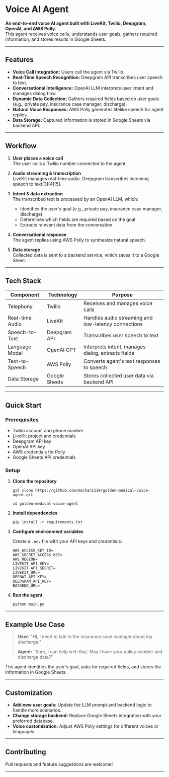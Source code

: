 # Voice AI Agent

**An end-to-end voice AI agent built with LiveKit, Twilio, Deepgram, OpenAI, and AWS Polly.**  
This agent receives voice calls, understands user goals, gathers required information, and stores results in Google Sheets.

---

## Features

- **Voice Call Integration:** Users call the agent via Twilio.
- **Real-Time Speech Recognition:** Deepgram API transcribes user speech to text.
- **Conversational Intelligence:** OpenAI LLM interprets user intent and manages dialog flow.
- **Dynamic Data Collection:** Gathers required fields based on user goals (e.g., private pay, insurance case manager, discharge).
- **Natural Voice Responses:** AWS Polly generates lifelike speech for agent replies.
- **Data Storage:** Captured information is stored in Google Sheets via backend API.

---

## Workflow

1. **User places a voice call**  
   The user calls a Twilio number connected to the agent.

2. **Audio streaming & transcription**  
   LiveKit manages real-time audio. Deepgram transcribes incoming speech to text[3][4][5].

3. **Intent & data extraction**  
   The transcribed text is processed by an OpenAI LLM, which:
   - Identifies the user's goal (e.g., private pay, insurance case manager, discharge)
   - Determines which fields are required based on the goal
   - Extracts relevant data from the conversation

4. **Conversational response**  
   The agent replies using AWS Polly to synthesize natural speech.

5. **Data storage**  
   Collected data is sent to a backend service, which saves it to a Google Sheet.

---

## Tech Stack

| Component          | Technology      | Purpose                                              |
|--------------------|----------------|------------------------------------------------------|
| Telephony          | Twilio         | Receives and manages voice calls                     |
| Real-time Audio    | LiveKit        | Handles audio streaming and low-latency connections  |
| Speech-to-Text     | Deepgram API   | Transcribes user speech to text                      |
| Language Model     | OpenAI GPT     | Interprets intent, manages dialog, extracts fields   |
| Text-to-Speech     | AWS Polly      | Converts agent's text responses to speech            |
| Data Storage       | Google Sheets  | Stores collected user data via backend API           |

---

## Quick Start

### Prerequisites

- Twilio account and phone number
- LiveKit project and credentials
- Deepgram API key
- OpenAI API key
- AWS credentials for Polly
- Google Sheets API credentials

### Setup

1. **Clone the repository**
   
    ```git clone https://github.com/machan1119/golden-medical-voice-agent.git```
    
    ```cd golden-medical-voice-agent```
  
3. **Install dependencies**
     
     ```pip install -r requirements.txt```
   
4. **Configure environment variables**
     
    Create a `.env` file with your API keys and credentials:
      
      ```
      AWS_ACCESS_KEY_ID=
      AWS_SECRET_ACCESS_KEY=
      AWS_REGION=
      LIVEKIT_API_KEY=
      LIVEKIT_API_SECRET=
      LIVEKIT_URL=
      OPENAI_API_KEY=
      DEEPGRAM_API_KEY=
      BACKEND_URL=
      ```
    
5. **Run the agent**
   
   ```python main.py```



---

## Example Use Case

> **User:** "Hi, I need to talk to the insurance case manager about my discharge."
>
> **Agent:** "Sure, I can help with that. May I have your policy number and discharge date?"

The agent identifies the user's goal, asks for required fields, and stores the information in Google Sheets.

---

## Customization

- **Add new user goals:** Update the LLM prompt and backend logic to handle more scenarios.
- **Change storage backend:** Replace Google Sheets integration with your preferred database.
- **Voice customization:** Adjust AWS Polly settings for different voices or languages.

---

## Contributing

Pull requests and feature suggestions are welcome!

---

